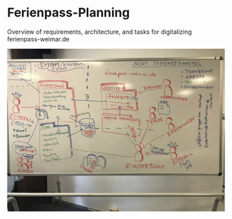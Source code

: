 # Ferienpass-Planning
Overview of requirements, architecture, and tasks for digitalizing ferienpass-weimar.de

![Requirements collected via Arch42](arch42.jpg)
